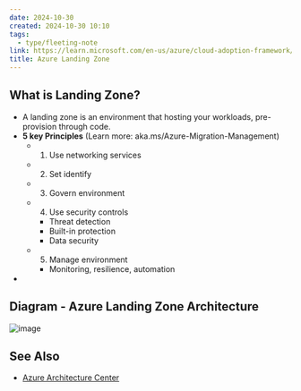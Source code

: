 ```yaml
---
date: 2024-10-30
created: 2024-10-30 10:10
tags:
  - type/fleeting-note
link: https://learn.microsoft.com/en-us/azure/cloud-adoption-framework/ready/landing-zone/
title: Azure Landing Zone
---
```

## What is Landing Zone?
- A landing zone is an environment that hosting your workloads, pre-provision through code.
- **5 key Principles** (Learn more: aka.ms/Azure-Migration-Management)
	- 1. Use networking services
	- 2. Set identify
	- 3. Govern environment
	- 4. Use security controls
		- Threat detection
		- Built-in protection
		- Data security
	- 5. Manage environment
		- Monitoring, resilience, automation
-
## Diagram - Azure Landing Zone Architecture
![image](https://learn.microsoft.com/en-us/azure/cloud-adoption-framework/ready/enterprise-scale/media/azure-landing-zone-architecture-diagram-hub-spoke.svg)

## See Also
* [Azure Architecture Center](https://learn.microsoft.com/en-us/azure/architecture/landing-zones/landing-zone-deploy#application)
